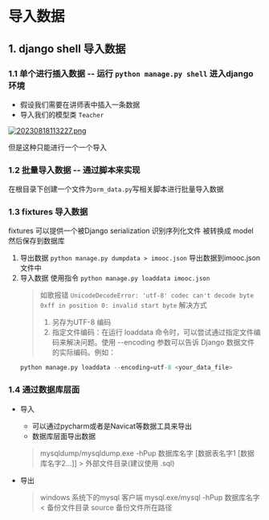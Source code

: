 # 导入数据
## 1. django shell 导入数据
### 1.1 单个进行插入数据 -- 运行 `python manage.py shell` 进入django环境
- 假设我们需要在讲师表中插入一条数据
- 导入我们的模型类 `Teacher`

[![20230818113227.png](https://i.postimg.cc/8kX6mQbP/20230818113227.png)](https://postimg.cc/RqfhvY8j)

但是这种只能进行一个一个导入

### 1.2 批量导入数据 -- 通过脚本来实现
在根目录下创建一个文件为`orm_data.py`写相关脚本进行批量导入数据

### 1.3 fixtures 导入数据
fixtures 可以提供一个被Django serialization 识别序列化文件 被转换成 model 然后保存到数据库

1. 导出数据
  `python manage.py dumpdata > imooc.json` 导出数据到imooc.json文件中
2. 导入数据
  使用指令 `python manage.py loaddata imooc.json`
    > 如歌报错 `UnicodeDecodeError: 'utf-8' codec can't decode byte 0xff in position 0: invalid start byte`
    > 解决方式 
    > 1. 另存为UTF-8 编码
    > 2. 指定文件编码：在运行 loaddata 命令时，可以尝试通过指定文件编码来解决问题。使用 --encoding 参数可以告诉 Django 数据文件的实际编码。例如：
    ```python
    python manage.py loaddata --encoding=utf-8 <your_data_file>
    ```

### 1.4 通过数据库层面
- 导入
  - 可以通过pycharm或者是Navicat等数据工具来导出
  - 数据库层面导出数据
   > mysqldump/mysqldump.exe -hPup 数据库名字 [数据表名字1 [数据库名字2...]] > 外部文件目录(建议使用 .sql)

- 导出
   > windows 系统下的mysql 客户端 
   > mysql.exe/mysql -hPup 数据库名字  < 备份文件目录
   > source 备份文件所在路径